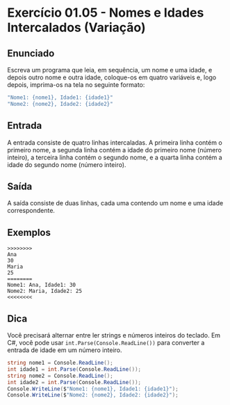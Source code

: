 # Exercício 01.05 - Nomes e Idades Intercalados (Variação)

## Enunciado

Escreva um programa que leia, em sequência, um nome e uma idade, e depois outro nome e outra idade, coloque-os em quatro variáveis e, logo depois, imprima-os na tela no seguinte formato:

```csharp
"Nome1: {nome1}, Idade1: {idade1}"
"Nome2: {nome2}, Idade2: {idade2}"
```

## Entrada

A entrada consiste de quatro linhas intercaladas. A primeira linha contém o primeiro nome, a segunda linha contém a idade do primeiro nome (número inteiro), a terceira linha contém o segundo nome, e a quarta linha contém a idade do segundo nome (número inteiro).

## Saída

A saída consiste de duas linhas, cada uma contendo um nome e uma idade correspondente.

## Exemplos

```plaintext
>>>>>>>>
Ana
30
Maria
25
========
Nome1: Ana, Idade1: 30
Nome2: Maria, Idade2: 25
<<<<<<<<
```

## Dica

Você precisará alternar entre ler strings e números inteiros do teclado. Em C#, você pode usar `int.Parse(Console.ReadLine())` para converter a entrada de idade em um número inteiro.

```csharp
string nome1 = Console.ReadLine();
int idade1 = int.Parse(Console.ReadLine());
string nome2 = Console.ReadLine();
int idade2 = int.Parse(Console.ReadLine());
Console.WriteLine($"Nome1: {nome1}, Idade1: {idade1}");
Console.WriteLine($"Nome2: {nome2}, Idade2: {idade2}");
```
